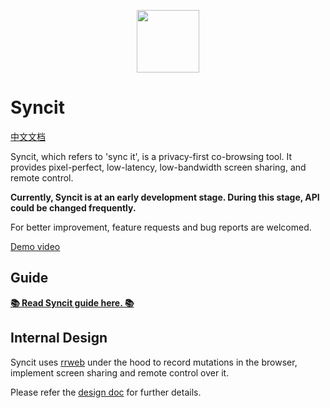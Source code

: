 <p align="center">
  <img width="100px" height="100px" src="https://user-images.githubusercontent.com/13651389/79969148-a9c57280-84c3-11ea-9063-cb8066a12c66.png">
</p>

# Syncit

[中文文档](./README.zh_CN.md)

Syncit, which refers to 'sync it', is a privacy-first co-browsing tool. It provides pixel-perfect, low-latency, low-bandwidth screen sharing, and remote control.

**Currently, Syncit is at an early development stage. During this stage, API could be changed frequently.**

For better improvement, feature requests and bug reports are welcomed.

[Demo video](http://temp.myriptide.com/syncit.mp4)

## Guide

[**📚 Read Syncit guide here. 📚**](./guide.md)

## Internal Design

Syncit uses [rrweb](https://github.com/rrweb-io/rrweb) under the hood to record mutations in the browser, implement screen sharing and remote control over it.

Please refer the [design doc](./docs/design.md) for further details.
